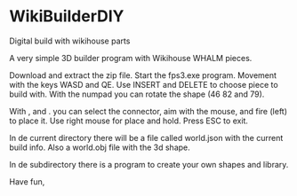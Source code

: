 # WikiBuilderDIY
Digital build with wikihouse parts

A very simple 3D builder program with Wikihouse WHALM pieces.

Download and extract the zip file.  Start the fps3.exe program.
Movement with the keys WASD and QE.
Use INSERT and DELETE to choose piece to build with.
With the numpad you can rotate the shape (46 82 and 79).

With , and . you can select the connector, aim with the mouse, and fire (left) to place it. Use right mouse for place and hold.
Press ESC to exit.

In de current directory there will be a file called world.json with the current build info. Also a world.obj file with the 3d shape.

In de subdirectory there is a program to create your own shapes and library.

Have fun,


